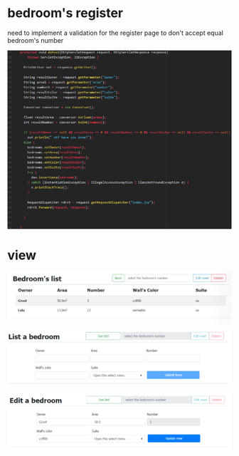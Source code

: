 # bedroom's register

need to implement a validation for the register page to don't accept equal bedroom's number

![](images/004.png)


# view
![](images/001.png)


![](images/002.png)


![](images/003.png)
